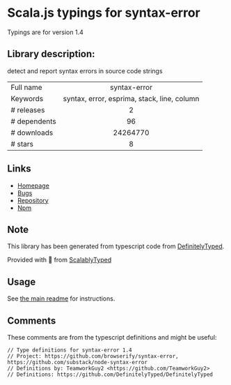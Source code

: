 
# Scala.js typings for syntax-error

Typings are for version 1.4

## Library description:
detect and report syntax errors in source code strings

|                    |                 |
| ------------------ | :-------------: |
| Full name          | syntax-error |
| Keywords           | syntax, error, esprima, stack, line, column |
| # releases         | 2 |
| # dependents       | 96 |
| # downloads        | 24264770 |
| # stars            | 8 |

## Links
- [Homepage](https://github.com/substack/node-syntax-error)
- [Bugs](https://github.com/substack/node-syntax-error/issues)
- [Repository](https://github.com/substack/node-syntax-error)
- [Npm](https://www.npmjs.com/package/syntax-error)
    


## Note
This library has been generated from typescript code from [DefinitelyTyped](https://definitelytyped.org).

Provided with :purple_heart: from [ScalablyTyped](https://github.com/oyvindberg/ScalablyTyped)

## Usage
See [the main readme](../../readme.md) for instructions.

## Comments

These comments are from the typescript definitions and might be useful:
```
// Type definitions for syntax-error 1.4
// Project: https://github.com/browserify/syntax-error, https://github.com/substack/node-syntax-error
// Definitions by: TeamworkGuy2 <https://github.com/TeamworkGuy2>
// Definitions: https://github.com/DefinitelyTyped/DefinitelyTyped

```

